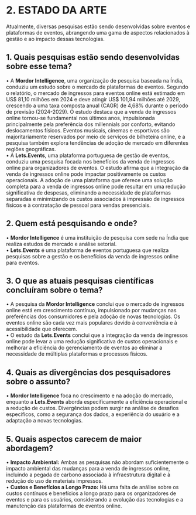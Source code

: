 # 2. ESTADO DA ARTE
Atualmente, diversas pesquisas estão sendo desenvolvidas sobre eventos e plataformas de eventos, abrangendo uma gama de aspectos relacionados à gestão e ao impacto dessas tecnologias.

## 1. Quais pesquisas estão sendo desenvolvidas sobre esse tema?

• A **Mordor Intelligence**, uma organização de pesquisa baseada na Índia, conduziu um estudo sobre o mercado de plataformas de eventos. Segundo o relatório, o mercado de ingressos para eventos online está estimado em US$ 81,10 milhões em 2024 e deve atingir US$ 101,94 milhões até 2029, crescendo a uma taxa composta anual (CAGR) de 4,68% durante o período de previsão (2024-2029). O estudo destaca que a venda de ingressos online tornou-se fundamental nos últimos anos, impulsionada principalmente pela preferência dos millennials por conforto, evitando deslocamentos físicos. Eventos musicais, cinemas e esportivos são majoritariamente reservados por meio de serviços de bilheteira online, e a pesquisa também explora tendências de adoção de mercado em diferentes regiões geográficas.<br>
• A **Lets.Events**, uma plataforma portuguesa de gestão de eventos, conduziu uma pesquisa focada nos benefícios da venda de ingressos online para organizadores de eventos. O estudo afirma que a integração da venda de ingressos online pode impactar positivamente os custos operacionais. A adoção de uma plataforma que oferece uma solução completa para a venda de ingressos online pode resultar em uma redução significativa de despesas, eliminando a necessidade de plataformas separadas e minimizando os custos associados à impressão de ingressos físicos e à contratação de pessoal para vendas presenciais.

## 2. Quem está pesquisando e onde?

• **Mordor Intelligence** é uma instituição de pesquisa com sede na Índia que realiza estudos de mercado e análise setorial.<br>
• **Lets.Events** é uma plataforma de eventos portuguesa que realiza pesquisas sobre a gestão e os benefícios da venda de ingressos online para eventos.

## 3. O que as atuais pesquisas científicas concluíram sobre o tema?

• A pesquisa da **Mordor Intelligence** conclui que o mercado de ingressos online está em crescimento contínuo, impulsionado por mudanças nas preferências dos consumidores e pela adoção de novas tecnologias. Os eventos online são cada vez mais populares devido à conveniência e à acessibilidade que oferecem.<br>
• O estudo da **Lets.Events** conclui que a integração da venda de ingressos online pode levar a uma redução significativa de custos operacionais e melhorar a eficiência do gerenciamento de eventos ao eliminar a necessidade de múltiplas plataformas e processos físicos.

## 4. Quais as divergências dos pesquisadores sobre o assunto?

• **Mordor Intelligence** foca no crescimento e na adoção do mercado, enquanto a **Lets.Events** aborda especificamente a eficiência operacional e a redução de custos. Divergências podem surgir na análise de desafios específicos, como a segurança dos dados, a experiência do usuário e a adaptação a novas tecnologias.

## 5. Quais aspectos carecem de maior abordagem?

• **Impacto Ambiental:** Ambas as pesquisas não abordam suficientemente o impacto ambiental das mudanças para a venda de ingressos online, incluindo a pegada de carbono associada à infraestrutura digital e à redução do uso de materiais impressos.<br>
• **Custos e Benefícios a Longo Prazo:** Há uma falta de análise sobre os custos contínuos e benefícios a longo prazo para os organizadores de eventos e para os usuários, considerando a evolução das tecnologias e a manutenção das plataformas de eventos online.
